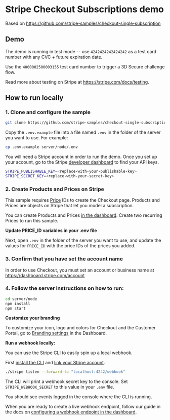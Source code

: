 # Stripe Checkout Subscriptions demo

Based on https://github.com/stripe-samples/checkout-single-subscription

## Demo

The demo is running in test mode -- use `4242424242424242` as a test card number with any CVC + future expiration date.

Use the `4000002500003155` test card number to trigger a 3D Secure challenge flow.

Read more about testing on Stripe at https://stripe.com/docs/testing.

## How to run locally

### 1. Clone and configure the sample

```sh
git clone https://github.com/stripe-samples/checkout-single-subscription
```

Copy the `.env.example` file into a file named `.env` in the folder of the server you want to use. For example:

```sh
cp .env.example server/node/.env
```

You will need a Stripe account in order to run the demo. Once you set up your account, go to the Stripe [developer dashboard](https://stripe.com/docs/development/quickstart#api-keys) to find your API keys.

```sh
STRIPE_PUBLISHABLE_KEY=<replace-with-your-publishable-key>
STRIPE_SECRET_KEY=<replace-with-your-secret-key>
```

### 2. Create Products and Prices on Stripe

This sample requires [Price](https://stripe.com/docs/api/prices/object) IDs to create the Checkout page. Products and Prices are objects on Stripe that let you model a subscription.

You can create Products and Prices [in the dashboard](https://dashboard.stripe.com/products). Create two recurring Prices to run this sample.

**Update PRICE_ID variables in your .env file**

Next, open `.env` in the folder of the server you want to use, and update the values for `PRICE_ID` with the price IDs of the prices you added.

### 3. Confirm that you have set the account name

In order to use Checkout, you must set an account or business name at https://dashboard.stripe.com/account

### 4. Follow the server instructions on how to run:

```sh
cd server/node
npm install
npm start
```

**Customize your branding**

To customize your icon, logo and colors for Checkout and the Customer Portal, go to [Branding settings](https://dashboard.stripe.com/account/branding) in the Dashboard.

**Run a webhook locally:**

You can use the Stripe CLI to easily spin up a local webhook.

First [install the CLI](https://stripe.com/docs/stripe-cli) and [link your Stripe account](https://stripe.com/docs/stripe-cli#link-account).

```sh
./stripe listen --forward-to "localhost:4242/webhook"
```

The CLI will print a webhook secret key to the console. Set `STRIPE_WEBHOOK_SECRET` to this value in your `.env` file.

You should see events logged in the console where the CLI is running.

When you are ready to create a live webhook endpoint, follow our guide in the docs on [configuring a webhook endpoint in the dashboard](https://stripe.com/docs/webhooks/setup#configure-webhook-settings).